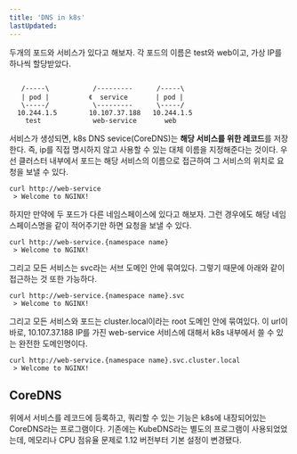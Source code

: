 ```yaml
---
title: 'DNS in k8s'
lastUpdated: 
---
```


두개의 포드와 서비스가 있다고 해보자. 각 포드의 이름은 test와 web이고, 가상 IP를 하나씩 할당받았다.

```

   /-----\           /---------      /-----\                   
   | pod |          《  service       | pod |
   \-----/           \---------      \-----/
  10.244.1.5        10.107.37.188   10.244.1.5
    test             web-service       web

```

서비스가 생성되면, k8s DNS sevice(CoreDNS)는 **해당 서비스를 위한 레코드**를 저장한다. 즉, ip를 직접 명시하지 않고 사용할 수 있는 대체 이름을 지정해준다는 것이다. 우선 클러스터 내부에서 포드는 해당 서비스의 이름으로 접근하여 그 서비스의 위치로 요청을 보낼 수 있다.

```
curl http://web-service
 > Welcome to NGINX!
```

하지만 만약에 두 포드가 다른 네임스페이스에 있다고 해보자. 그런 경우에도 해당 네임스페이스명을 같이 적어주기만 하면 요청을 보낼 수 있다.

```
curl http://web-service.{namespace name}
 > Welcome to NGINX!
```

그리고 모든 서비스는 svc라는 서브 도메인 안에 묶여있다. 그렇기 때문에 아래와 같이 접근하는 것 또한 가능하다.

```
curl http://web-service.{namespace name}.svc
 > Welcome to NGINX!
```

그리고 모든 서비스와 포드는 cluster.local이라는 root 도메인 안에 묶여있다. 이 url이 바로, 10.107.37.188 IP를 가진 web-service 서비스에 대해서 k8s 내부에서 쓸 수 있는 완전한 도메인명이다.

```
curl http://web-service.{namespace name}.svc.cluster.local
 > Welcome to NGINX!
```

## CoreDNS

위에서 서비스를 레코드에 등록하고, 쿼리할 수 있는 기능은 k8s에 내장되어있는 CoreDNS라는 프로그램이다. 기존에는 KubeDNS라는 별도의 프로그램이 사용되었었는데, 메모리나 CPU 점유율 문제로 1.12 버전부터 기본 설정이 변경됐다.

